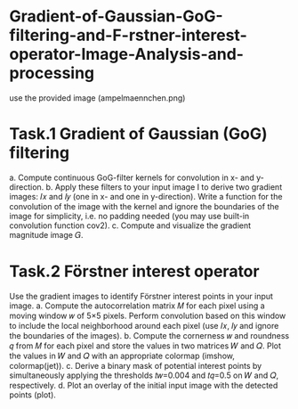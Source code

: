 # Gradient-of-Gaussian-GoG-filtering-and-F-rstner-interest-operator-Image-Analysis-and-processing

use the provided image (ampelmaennchen.png)

# Task.1 Gradient of Gaussian (GoG) filtering

a. Compute continuous GoG-filter kernels for convolution in x- and y-direction.
b. Apply these filters to your input image I to derive two gradient images: 𝐼𝑥 and 𝐼𝑦 (one in x- and one in y-direction). Write a function for the convolution of the image with the kernel and ignore the boundaries of the image for simplicity, i.e. no padding needed (you may use built-in convolution function cov2).
c. Compute and visualize the gradient magnitude image 𝐺.

# Task.2 Förstner interest operator

Use the gradient images to identify Förstner interest points in your input image.
a. Compute the autocorrelation matrix 𝑀 for each pixel using a moving window 𝑤 of 5×5 pixels. Perform convolution based on this window to include the local neighborhood around each pixel (use 𝐼𝑥, 𝐼𝑦 and ignore the boundaries of the images).
b. Compute the cornerness 𝑤 and roundness 𝑞 from 𝑀 for each pixel and store the values in two matrices 𝑊 and 𝑄. Plot the values in 𝑊 and 𝑄 with an appropriate colormap (imshow, colormap(jet)).
c. Derive a binary mask of potential interest points by simultaneously applying the thresholds 𝑡𝑤=0.004 and 𝑡𝑞=0.5 on 𝑊 and 𝑄, respectively.
d. Plot an overlay of the initial input image with the detected points (plot).


